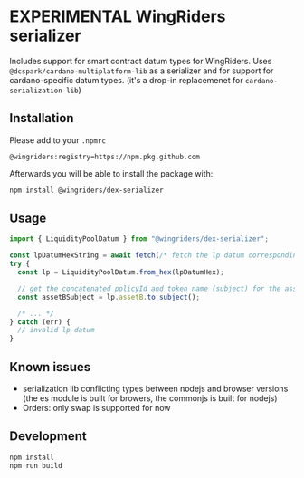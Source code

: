 # EXPERIMENTAL WingRiders serializer

Includes support for smart contract datum types for WingRiders.
Uses `@dcspark/cardano-multiplatform-lib` as a serializer and for support for cardano-specific datum types. (it's a drop-in replacemenet for `cardano-serialization-lib`)

## Installation

Please add to your `.npmrc`

```
@wingriders:registry=https://npm.pkg.github.com
```

Afterwards you will be able to install the package with:

```bash
npm install @wingriders/dex-serializer
```

## Usage

```typescript
import { LiquidityPoolDatum } from "@wingriders/dex-serializer";

const lpDatumHexString = await fetch(/* fetch the lp datum corresponding to an LP utxo */);
try {
  const lp = LiquidityPoolDatum.from_hex(lpDatumHex);

  // get the concatenated policyId and token name (subject) for the asset - can be looked up in explorers
  const assetBSubject = lp.assetB.to_subject();

  /* ... */
} catch (err) {
  // invalid lp datum
}
```

## Known issues

- serialization lib conflicting types between nodejs and browser versions (the es module is built for browers, the commonjs is built for nodejs)
- Orders: only swap is supported for now

## Development

```bash
npm install
npm run build
```
